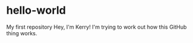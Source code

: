 # hello-world
My first repository
Hey, I'm Kerry! I'm trying to work out how this GitHub thing works.

